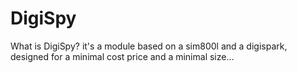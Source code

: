 # DigiSpy
                          
What is DigiSpy?
it's a module based on a sim800l and a digispark, designed for a minimal cost price and a minimal size...
